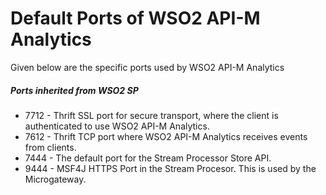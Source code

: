 # Default Ports of WSO2 API-M Analytics

Given below are the specific ports used by WSO2 API-M Analytics

##### Ports inherited from WSO2 SP

-   7712 - Thrift SSL port for secure transport, where the client is authenticated to use WSO2 API-M Analytics.
-   7612 - Thrift TCP port where WSO2 API-M Analytics receives events from clients.
-   7444 - The default port for the Stream Processor Store API.
-   9444 - MSF4J HTTPS Port in the Stream Procesor. This is used by the Microgateway.

